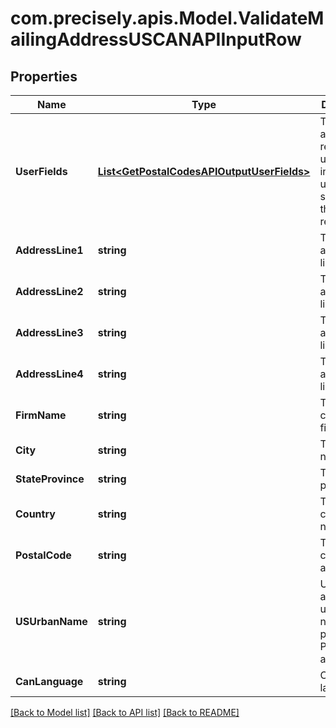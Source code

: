 
# com.precisely.apis.Model.ValidateMailingAddressUSCANAPIInputRow

## Properties

Name | Type | Description | Notes
------------ | ------------- | ------------- | -------------
**UserFields** | [**List&lt;GetPostalCodesAPIOutputUserFields&gt;**](GetPostalCodesAPIOutputUserFields.md) | These fields are returned, unmodified, in the user_fields section of the response. | [optional] 
**AddressLine1** | **string** | The first address line. | [optional] 
**AddressLine2** | **string** | The second address line. | [optional] 
**AddressLine3** | **string** | The third address line. | [optional] 
**AddressLine4** | **string** | The fourth address line. | [optional] 
**FirmName** | **string** | The company or firm name. | [optional] 
**City** | **string** | The city name. | [optional] 
**StateProvince** | **string** | The state or province. | [optional] 
**Country** | **string** | The country code or name. | [optional] 
**PostalCode** | **string** | The postal code for the address. | [optional] 
**USUrbanName** | **string** | U.S. address urbanization name. Used primarily for Puerto Rico addresses. | [optional] 
**CanLanguage** | **string** | Canadian language. | [optional] 

[[Back to Model list]](../README.md#documentation-for-models)
[[Back to API list]](../README.md#documentation-for-api-endpoints)
[[Back to README]](../README.md)

